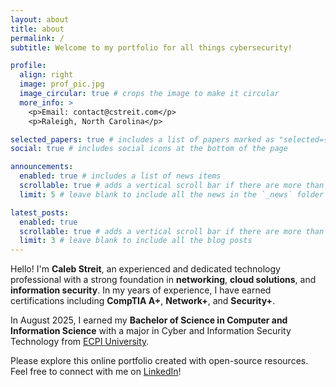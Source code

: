 ```yaml
---
layout: about
title: about
permalink: /
subtitle: Welcome to my portfolio for all things cybersecurity!

profile:
  align: right
  image: prof_pic.jpg
  image_circular: true # crops the image to make it circular
  more_info: >
    <p>Email: contact@cstreit.com</p>
    <p>Raleigh, North Carolina</p>

selected_papers: true # includes a list of papers marked as "selected={true}"
social: true # includes social icons at the bottom of the page

announcements:
  enabled: true # includes a list of news items
  scrollable: true # adds a vertical scroll bar if there are more than 3 news items
  limit: 5 # leave blank to include all the news in the `_news` folder

latest_posts:
  enabled: true
  scrollable: true # adds a vertical scroll bar if there are more than 3 new posts items
  limit: 3 # leave blank to include all the blog posts
---
```


Hello! I'm **Caleb Streit**, an experienced and dedicated technology professional with a strong foundation in **networking**, **cloud solutions**, and **information security**. In my years of experience, I have earned certifications including **CompTIA A+**, **Network+**, and **Security+**.

In August 2025, I earned my **Bachelor of Science in Computer and Information Science** with a major in Cyber and Information Security Technology from [ECPI University](https://ecpi.edu).

Please explore this online portfolio created with open-source resources. Feel free to connect with me on [LinkedIn](https://www.linkedin.com/in/cstreit03)!
